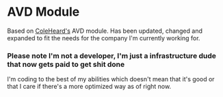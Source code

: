 
# AVD Module 
Based on [ColeHeard's](https://github.com/ColeHeard/terraform-azurerm-avd/) AVD module. Has been updated, changed and expanded to fit the needs for the company I'm currently working for.
### Please note I'm not a developer, I'm just a infrastructure dude that now gets paid to get shit done
I'm coding to the best of my abilities which doesn't mean that it's good or that I care if there's a more optimized way as of right now.
